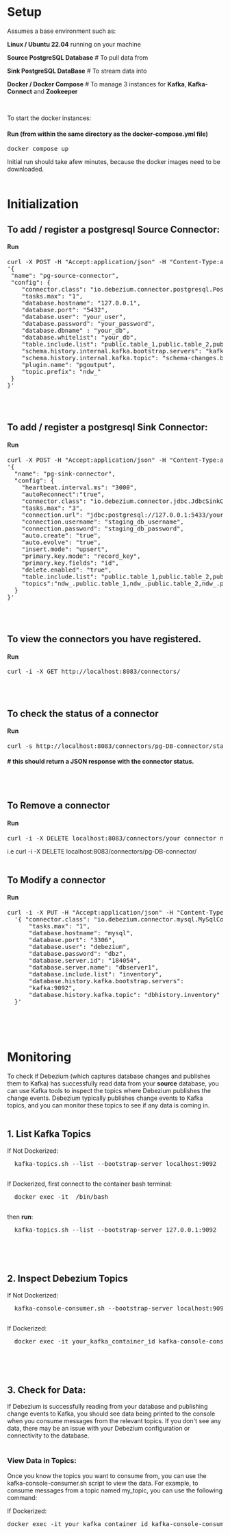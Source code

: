 # Setup
Assumes a base environment such as:

**Linux / Ubuntu 22.04** running on your machine

**Source PostgreSQL Database** # To pull data from

**Sink PostgreSQL DataBase** # To stream data into

**Docker / Docker Compose** # To manage 3 instances for **Kafka**, **Kafka-Connect** and **Zookeeper**

<br />


To start the docker instances:
#### **Run** (from within the same directory as the **docker-compose.yml** file)
<pre>
docker compose up 
</pre>
Initial run should take afew minutes, because the docker images need to be downloaded.
<br />
<br />

# Initialization
## To add / register a postgresql Source Connector:
#### **Run**
<pre>
curl -X POST -H "Accept:application/json" -H "Content-Type:application/json" localhost:8083/connectors/ -d \
'{
 "name": "pg-source-connector",
 "config": {
    "connector.class": "io.debezium.connector.postgresql.PostgresConnector",
    "tasks.max": "1",
    "database.hostname": "127.0.0.1",
    "database.port": "5432",
    "database.user": "your_user",
    "database.password": "your_password",
    "database.dbname" : "your_db",
    "database.whitelist": "your_db",
    "table.include.list": "public.table_1,public.table_2,public.table_3, public.table_4"
    "schema.history.internal.kafka.bootstrap.servers": "kafka:9092",
    "schema.history.internal.kafka.topic": "schema-changes.bdi_dev",
    "plugin.name": "pgoutput",
    "topic.prefix": "ndw_"
 }
}'
</pre>
<br />
<br />

## To add / register a postgresql Sink Connector:
#### **Run**
<pre>
curl -X POST -H "Accept:application/json" -H "Content-Type:application/json" http://localhost:8083/connectors/ -d \
'{
  "name": "pg-sink-connector",
  "config": {
    "heartbeat.interval.ms": "3000",                                                            
    "autoReconnect":"true",
    "connector.class": "io.debezium.connector.jdbc.JdbcSinkConnector",
    "tasks.max": "3",
    "connection.url": "jdbc:postgresql://127.0.0.1:5433/your_staging_or_sink_db",
    "connection.username": "staging_db_username",
    "connection.password": "staging_db_password",
    "auto.create": "true",
    "auto.evolve": "true",
    "insert.mode": "upsert",
    "primary.key.mode": "record_key",
    "primary.key.fields": "id",
    "delete.enabled": "true",
    "table.include.list": "public.table_1,public.table_2,public.table_3,public.table_4",
    "topics":"ndw_.public.table_1,ndw_.public.table_2,ndw_.public.table_3,ndw_.public.table_4"
  }
}'
</pre>
<br />
<br />
<!--
#"topics": "my_topic", {
"name": "mysql-sink-connector",  
"config": {
    "heartbeat.interval.ms": "3000",                                                            
    "autoReconnect":"true",
    "connector.class": "io.debezium.connector.jdbc.JdbcSinkConnector",  
    "tasks.max": "3",  
    "connection.url":"jdbc:mysql://10.10.10.10:3306/mydatabase_sink",   # specify sink DB
    "connection.username": "root",  
    "connection.password": "*********",  
    "insert.mode": "upsert",  
    "delete.enabled": "true",  
    "primary.key.mode": "record_key",  
    "schema.evolution": "basic",  
    "database.time_zone": "UTC",
    "auto.evolve": "true",
    "quote.identifiers":"true",
    "auto.create":"true",                                 # auto create tables
    "value.converter.schemas.enable":"true",              # auto reflect schema changes
    "value.converter":"org.apache.kafka.connect.json.JsonConverter",
    "table.name.format": "${topic}",
    "topics.regex":"exampleserver_source.mydatabase_source.*",  # topics regexp to replicate
    "pk.mode" :"kafka"
  }
} -->


## To view the connectors you have registered.
#### **Run**
<pre>
curl -i -X GET http://localhost:8083/connectors/
</pre>
<br />
<br />

## To check the status of a connector
#### **Run**
<pre>
curl -s http://localhost:8083/connectors/pg-DB-connector/status
</pre>
#### # this should return a JSON response with the connector status.
<br />
<br />

## To Remove a connector
#### **Run**
<pre>
curl -i -X DELETE localhost:8083/connectors/your_connector_name/
</pre>
i.e curl -i -X DELETE localhost:8083/connectors/pg-DB-connector/
<br />
<br />

## To Modify a connector
#### **Run**
<pre>
curl -i -X PUT -H "Accept:application/json" -H "Content-Type:application/json" localhost:8083/connectors/inventory-connector/config -d 
  '{ "connector.class": "io.debezium.connector.mysql.MySqlConnector", 
      "tasks.max": "1", 
      "database.hostname": "mysql", 
      "database.port": "3306", 
      "database.user": "debezium", 
      "database.password": "dbz", 
      "database.server.id": "184054", 
      "database.server.name": "dbserver1", 
      "database.include.list": "inventory", 
      "database.history.kafka.bootstrap.servers": 
      "kafka:9092", 
      "database.history.kafka.topic": "dbhistory.inventory"
  }'
</pre>
<br />
<br />
<br />

# Monitoring
To check if Debezium (which captures database changes and publishes them to Kafka) has successfully read data from your **source** database, you can use Kafka tools to inspect the topics where Debezium publishes the change events. Debezium typically publishes change events to Kafka topics, and you can monitor these topics to see if any data is coming in.
<br />
<br />

## 1. List Kafka Topics 
If Not Dockerized:
  <pre>
  kafka-topics.sh --list --bootstrap-server localhost:9092
  </pre>
If Dockerized, first connect to the container bash terminal:
  <pre>
  docker exec -it <kafka_container_id> /bin/bash
  </pre>
  then **run**:
  <pre>
  kafka-topics.sh --list --bootstrap-server 127.0.0.1:9092
  </pre>


<br />
<br />

## 2. Inspect Debezium Topics
If Not Dockerized:
  <pre>
  kafka-console-consumer.sh --bootstrap-server localhost:9092 --topic your_database.your_table --from-beginning
  </pre>
If Dockerized:
  <pre>
  docker exec -it your_kafka_container_id kafka-console-consumer.sh --bootstrap-server your_kafka_container_name:9092 --topic your_topic.your_table --from-beginning
  </pre>
<br />
<br />

## 3. Check for Data: 
If Debezium is successfully reading from your database and publishing change events to Kafka, you should see data being printed to the console when you consume messages from the relevant topics. If you don't see any data, there may be an issue with your Debezium configuration or connectivity to the database.
<br />
<br />


### **View Data in Topics:**

Once you know the topics you want to consume from, you can use the kafka-console-consumer.sh script to view the data. For example, to consume messages from a topic named my_topic, you can use the following command:

If Dockerized:
<pre>
docker exec -it your_kafka_container_id kafka-console-consumer.sh --bootstrap-server localhost:9092 --topic your_topic.your_table --from-beginning
</pre>
